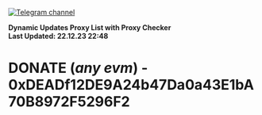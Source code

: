 [![Telegram channel](https://img.shields.io/endpoint?url=https://runkit.io/damiankrawczyk/telegram-badge/branches/master?url=https://t.me/n4z4v0d)](https://t.me/n4z4v0d) 

**Dynamic Updates Proxy List with Proxy Checker**  
**Last Updated: 22.12.23 22:48**

# DONATE (_any evm_) - 0xDEADf12DE9A24b47Da0a43E1bA70B8972F5296F2
